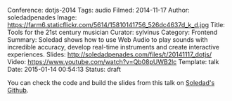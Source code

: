 Conference: dotjs-2014
Tags: audio
Filmed: 2014-11-17
Author: soledadpenades
Image: https://farm6.staticflickr.com/5614/15810141756_526dc4637d_k_d.jpg
Title: Tools for the 21st century musician
Curator: sylvinus
Category: Frontend
Summary: Soledad shows how to use Web Audio to play sounds with incredible accuracy, develop real-time instruments and create interactive experiences.
Slides: http://soledadpenades.com/files/t/20141117_dotjs/
Video: https://www.youtube.com/watch?v=Qb08pUWB2lc
Template: talk
Date: 2015-01-14 00:54:13
Status: draft

You can check the code and build the slides from this talk on [Soledad's Github](https://github.com/sole/slides-dotjs2014).